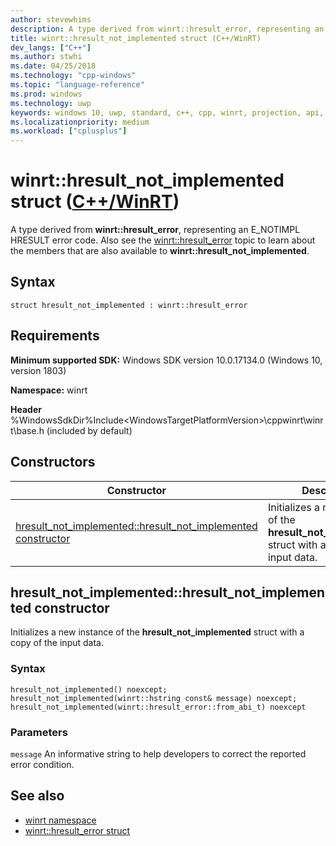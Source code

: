 ```yaml
---
author: stevewhims
description: A type derived from winrt::hresult_error, representing an E_NOTIMPL HRESULT error code.
title: winrt::hresult_not_implemented struct (C++/WinRT)
dev_langs: ["C++"]
ms.author: stwhi
ms.date: 04/25/2018
ms.technology: "cpp-windows"
ms.topic: "language-reference"
ms.prod: windows
ms.technology: uwp
keywords: windows 10, uwp, standard, c++, cpp, winrt, projection, api, reference, hresult, error, code, E_NOTIMPL
ms.localizationpriority: medium
ms.workload: ["cplusplus"]
---
```


# winrt::hresult_not_implemented struct ([C++/WinRT](/windows/uwp/cpp-and-winrt-apis/intro-to-using-cpp-with-winrt))
A type derived from **winrt::hresult_error**, representing an E_NOTIMPL HRESULT error code. Also see the [winrt::hresult_error](hresult-error.md) topic to learn about the members that are also available to **winrt::hresult_not_implemented**.

## Syntax
```cppwinrt
struct hresult_not_implemented : winrt::hresult_error
```

## Requirements
**Minimum supported SDK:** Windows SDK version 10.0.17134.0 (Windows 10, version 1803)

**Namespace:** winrt

**Header** %WindowsSdkDir%Include\<WindowsTargetPlatformVersion>\cppwinrt\winrt\base.h (included by default)

## Constructors
|Constructor|Description|
|------------|-----------------|
|[hresult_not_implemented::hresult_not_implemented constructor](#hresultnotimplementedhresultnotimplemented-constructor)|Initializes a new instance of the **hresult_not_implemented** struct with a copy of the input data.|

## hresult_not_implemented::hresult_not_implemented constructor
Initializes a new instance of the **hresult_not_implemented** struct with a copy of the input data.

### Syntax
```cppwinrt
hresult_not_implemented() noexcept;
hresult_not_implemented(winrt::hstring const& message) noexcept;
hresult_not_implemented(winrt::hresult_error::from_abi_t) noexcept
```

### Parameters
`message`
An informative string to help developers to correct the reported error condition.

## See also 
* [winrt namespace](../winrt.md)
* [winrt::hresult_error struct](hresult-error.md)

